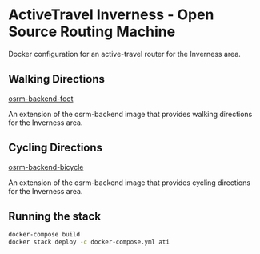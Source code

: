 # ActiveTravel Inverness - Open Source Routing Machine
 
Docker configuration for an active-travel router for the Inverness area.

## Walking Directions

[osrm-backend-foot](./osrm-backend-foot/Dockerfile)

An extension of the osrm-backend image that provides walking directions
for the Inverness area.

## Cycling Directions

[osrm-backend-bicycle](./osrm-backend-bicycle/Dockerfile)

An extension of the osrm-backend image that provides cycling directions
for the Inverness area.

## Running the stack

```sh
docker-compose build
docker stack deploy -c docker-compose.yml ati
```
